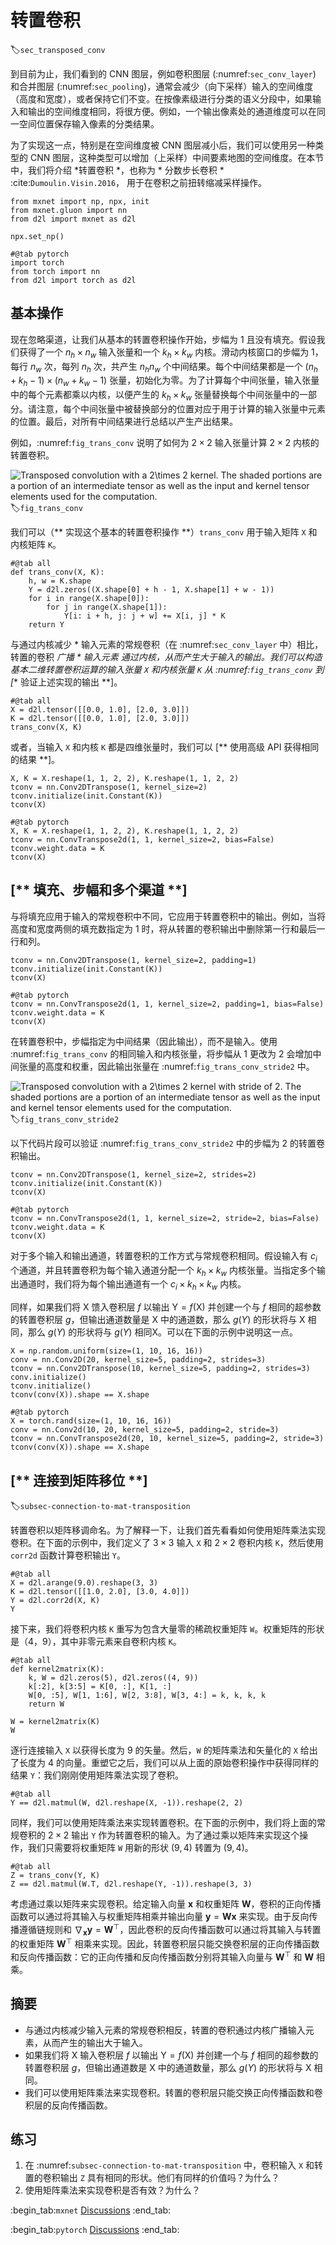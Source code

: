 # 转置卷积
:label:`sec_transposed_conv`

到目前为止，我们看到的 CNN 图层，例如卷积图层 (:numref:`sec_conv_layer`) 和合并图层 (:numref:`sec_pooling`)，通常会减少（向下采样）输入的空间维度（高度和宽度），或者保持它们不变。在按像素级进行分类的语义分段中，如果输入和输出的空间维度相同，将很方便。例如，一个输出像素处的通道维度可以在同一空间位置保存输入像素的分类结果。 

为了实现这一点，特别是在空间维度被 CNN 图层减小后，我们可以使用另一种类型的 CNN 图层，这种类型可以增加（上采样）中间要素地图的空间维度。在本节中，我们将介绍 
*转置卷积 *，也称为 * 分数步长卷积 * :cite:`Dumoulin.Visin.2016`， 
用于在卷积之前扭转缩减采样操作。

```{.python .input}
from mxnet import np, npx, init
from mxnet.gluon import nn
from d2l import mxnet as d2l

npx.set_np()
```

```{.python .input}
#@tab pytorch
import torch
from torch import nn
from d2l import torch as d2l
```

## 基本操作

现在忽略渠道，让我们从基本的转置卷积操作开始，步幅为 1 且没有填充。假设我们获得了一个 $n_h \times n_w$ 输入张量和一个 $k_h \times k_w$ 内核。滑动内核窗口的步幅为 1，每行 $n_w$ 次，每列 $n_h$ 次，共产生 $n_h n_w$ 个中间结果。每个中间结果都是一个 $(n_h + k_h - 1) \times (n_w + k_w - 1)$ 张量，初始化为零。为了计算每个中间张量，输入张量中的每个元素都乘以内核，以便产生的 $k_h \times k_w$ 张量替换每个中间张量中的一部分。请注意，每个中间张量中被替换部分的位置对应于用于计算的输入张量中元素的位置。最后，对所有中间结果进行总结以产生产出结果。 

例如，:numref:`fig_trans_conv` 说明了如何为 $2\times 2$ 输入张量计算 $2\times 2$ 内核的转置卷积。 

![Transposed convolution with a $2\times 2$ kernel. The shaded portions are a portion of an intermediate tensor as well as the input and kernel tensor elements used for the  computation.](../img/trans_conv.svg)
:label:`fig_trans_conv`

我们可以（** 实现这个基本的转置卷积操作 **）`trans_conv` 用于输入矩阵 `X` 和内核矩阵 `K`。

```{.python .input}
#@tab all
def trans_conv(X, K):
    h, w = K.shape
    Y = d2l.zeros((X.shape[0] + h - 1, X.shape[1] + w - 1))
    for i in range(X.shape[0]):
        for j in range(X.shape[1]):
            Y[i: i + h, j: j + w] += X[i, j] * K
    return Y
```

与通过内核减少 * 输入元素的常规卷积（在 :numref:`sec_conv_layer` 中）相比，转置的卷积
*广播 * 输入元素 
通过内核，从而产生大于输入的输出。我们可以构造基本二维转置卷积运算的输入张量 `X` 和内核张量 `K` 从 :numref:`fig_trans_conv` 到 [** 验证上述实现的输出 **]。

```{.python .input}
#@tab all
X = d2l.tensor([[0.0, 1.0], [2.0, 3.0]])
K = d2l.tensor([[0.0, 1.0], [2.0, 3.0]])
trans_conv(X, K)
```

或者，当输入 `X` 和内核 `K` 都是四维张量时，我们可以 [** 使用高级 API 获得相同的结果 **]。

```{.python .input}
X, K = X.reshape(1, 1, 2, 2), K.reshape(1, 1, 2, 2)
tconv = nn.Conv2DTranspose(1, kernel_size=2)
tconv.initialize(init.Constant(K))
tconv(X)
```

```{.python .input}
#@tab pytorch
X, K = X.reshape(1, 1, 2, 2), K.reshape(1, 1, 2, 2)
tconv = nn.ConvTranspose2d(1, 1, kernel_size=2, bias=False)
tconv.weight.data = K
tconv(X)
```

## [** 填充、步幅和多个渠道 **]

与将填充应用于输入的常规卷积中不同，它应用于转置卷积中的输出。例如，当将高度和宽度两侧的填充数指定为 1 时，将从转置的卷积输出中删除第一行和最后一行和列。

```{.python .input}
tconv = nn.Conv2DTranspose(1, kernel_size=2, padding=1)
tconv.initialize(init.Constant(K))
tconv(X)
```

```{.python .input}
#@tab pytorch
tconv = nn.ConvTranspose2d(1, 1, kernel_size=2, padding=1, bias=False)
tconv.weight.data = K
tconv(X)
```

在转置卷积中，步幅指定为中间结果（因此输出），而不是输入。使用 :numref:`fig_trans_conv` 的相同输入和内核张量，将步幅从 1 更改为 2 会增加中间张量的高度和权重，因此输出张量在 :numref:`fig_trans_conv_stride2` 中。 

![Transposed convolution with a $2\times 2$ kernel with stride of 2. The shaded portions are a portion of an intermediate tensor as well as the input and kernel tensor elements used for the  computation.](../img/trans_conv_stride2.svg)
:label:`fig_trans_conv_stride2`

以下代码片段可以验证 :numref:`fig_trans_conv_stride2` 中的步幅为 2 的转置卷积输出。

```{.python .input}
tconv = nn.Conv2DTranspose(1, kernel_size=2, strides=2)
tconv.initialize(init.Constant(K))
tconv(X)
```

```{.python .input}
#@tab pytorch
tconv = nn.ConvTranspose2d(1, 1, kernel_size=2, stride=2, bias=False)
tconv.weight.data = K
tconv(X)
```

对于多个输入和输出通道，转置卷积的工作方式与常规卷积相同。假设输入有 $c_i$ 个通道，并且转置卷积为每个输入通道分配一个 $k_h\times k_w$ 内核张量。当指定多个输出通道时，我们将为每个输出通道有一个 $c_i\times k_h\times k_w$ 内核。 

同样，如果我们将 $\mathsf{X}$ 馈入卷积层 $f$ 以输出 $\mathsf{Y}=f(\mathsf{X})$ 并创建一个与 $f$ 相同的超参数的转置卷积层 $g$，但输出通道数量是 $\mathsf{X}$ 中的通道数，那么 $g(Y)$ 的形状将与 $\mathsf{X}$ 相同，那么 $g(Y)$ 的形状将与 $g(Y)$ 相同$\mathsf{X}$。可以在下面的示例中说明这一点。

```{.python .input}
X = np.random.uniform(size=(1, 10, 16, 16))
conv = nn.Conv2D(20, kernel_size=5, padding=2, strides=3)
tconv = nn.Conv2DTranspose(10, kernel_size=5, padding=2, strides=3)
conv.initialize()
tconv.initialize()
tconv(conv(X)).shape == X.shape
```

```{.python .input}
#@tab pytorch
X = torch.rand(size=(1, 10, 16, 16))
conv = nn.Conv2d(10, 20, kernel_size=5, padding=2, stride=3)
tconv = nn.ConvTranspose2d(20, 10, kernel_size=5, padding=2, stride=3)
tconv(conv(X)).shape == X.shape
```

## [** 连接到矩阵移位 **]
:label:`subsec-connection-to-mat-transposition`

转置卷积以矩阵移调命名。为了解释一下，让我们首先看看如何使用矩阵乘法实现卷积。在下面的示例中，我们定义了 $3\times 3$ 输入 `X` 和 $2\times 2$ 卷积内核 `K`，然后使用 `corr2d` 函数计算卷积输出 `Y`。

```{.python .input}
#@tab all
X = d2l.arange(9.0).reshape(3, 3)
K = d2l.tensor([[1.0, 2.0], [3.0, 4.0]])
Y = d2l.corr2d(X, K)
Y
```

接下来，我们将卷积内核 `K` 重写为包含大量零的稀疏权重矩阵 `W`。权重矩阵的形状是（$4$，$9$），其中非零元素来自卷积内核 `K`。

```{.python .input}
#@tab all
def kernel2matrix(K):
    k, W = d2l.zeros(5), d2l.zeros((4, 9))
    k[:2], k[3:5] = K[0, :], K[1, :]
    W[0, :5], W[1, 1:6], W[2, 3:8], W[3, 4:] = k, k, k, k
    return W

W = kernel2matrix(K)
W
```

逐行连接输入 `X` 以获得长度为 9 的矢量。然后，`W` 的矩阵乘法和矢量化的 `X` 给出了长度为 4 的向量。重塑它之后，我们可以从上面的原始卷积操作中获得同样的结果 `Y`：我们刚刚使用矩阵乘法实现了卷积。

```{.python .input}
#@tab all
Y == d2l.matmul(W, d2l.reshape(X, -1)).reshape(2, 2)
```

同样，我们可以使用矩阵乘法来实现转置卷积。在下面的示例中，我们将上面的常规卷积的 $2 \times 2$ 输出 `Y` 作为转置卷积的输入。为了通过乘以矩阵来实现这个操作，我们只需要将权重矩阵 `W` 用新的形状 $(9, 4)$ 转置为 $(9, 4)$。

```{.python .input}
#@tab all
Z = trans_conv(Y, K)
Z == d2l.matmul(W.T, d2l.reshape(Y, -1)).reshape(3, 3)
```

考虑通过乘以矩阵来实现卷积。给定输入向量 $\mathbf{x}$ 和权重矩阵 $\mathbf{W}$，卷积的正向传播函数可以通过将其输入与权重矩阵相乘并输出向量 $\mathbf{y}=\mathbf{W}\mathbf{x}$ 来实现。由于反向传播遵循链规则和 $\nabla_{\mathbf{x}}\mathbf{y}=\mathbf{W}^\top$，因此卷积的反向传播函数可以通过将其输入与转置的权重矩阵 $\mathbf{W}^\top$ 相乘来实现。因此，转置卷积层只能交换卷积层的正向传播函数和反向传播函数：它的正向传播和反向传播函数分别将其输入向量与 $\mathbf{W}^\top$ 和 $\mathbf{W}$ 相乘。 

## 摘要

* 与通过内核减少输入元素的常规卷积相反，转置的卷积通过内核广播输入元素，从而产生的输出大于输入。
* 如果我们将 $\mathsf{X}$ 输入卷积层 $f$ 以输出 $\mathsf{Y}=f(\mathsf{X})$ 并创建一个与 $f$ 相同的超参数的转置卷积层 $g$，但输出通道数是 $\mathsf{X}$ 中的通道数量，那么 $g(Y)$ 的形状将与 $\mathsf{X}$ 相同。
* 我们可以使用矩阵乘法来实现卷积。转置的卷积层只能交换正向传播函数和卷积层的反向传播函数。

## 练习

1. 在 :numref:`subsec-connection-to-mat-transposition` 中，卷积输入 `X` 和转置的卷积输出 `Z` 具有相同的形状。他们有同样的价值吗？为什么？
1. 使用矩阵乘法来实现卷积是否有效？为什么？

:begin_tab:`mxnet`
[Discussions](https://discuss.d2l.ai/t/3301)
:end_tab:

:begin_tab:`pytorch`
[Discussions](https://discuss.d2l.ai/t/3302)
:end_tab:
